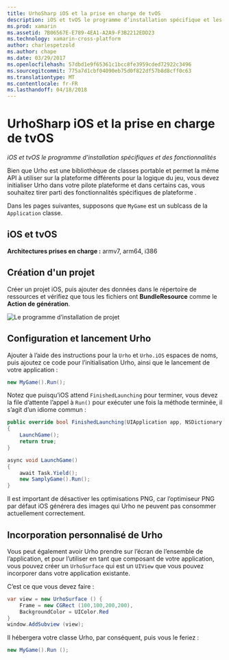 ```yaml
---
title: UrhoSharp iOS et la prise en charge de tvOS
description: iOS et tvOS le programme d’installation spécifique et les fonctionnalités des UrhoSharp.
ms.prod: xamarin
ms.assetid: 7B06567E-E789-4EA1-A2A9-F3B2212EDD23
ms.technology: xamarin-cross-platform
author: charlespetzold
ms.author: chape
ms.date: 03/29/2017
ms.openlocfilehash: 57dbd1e9f65361c1bcc8fe3959cded72922c3496
ms.sourcegitcommit: 775a7d1cbf04090eb75d0f822df57b8d8cff0c63
ms.translationtype: MT
ms.contentlocale: fr-FR
ms.lasthandoff: 04/18/2018
---
```

# <a name="urhosharp-ios-and-tvos-support"></a>UrhoSharp iOS et la prise en charge de tvOS

_iOS et tvOS le programme d’installation spécifiques et des fonctionnalités_

Bien que Urho est une bibliothèque de classes portable et permet la même API à utiliser sur la plateforme différents pour la logique du jeu, vous devez initialiser Urho dans votre pilote plateforme et dans certains cas, vous souhaitez tirer parti des fonctionnalités spécifiques de plateforme .

Dans les pages suivantes, supposons que `MyGame` est un sublcass de la `Application` classe.

## <a name="ios-and-tvos"></a>iOS et tvOS

**Architectures prises en charge :** armv7, arm64, i386

## <a name="creating-a-project"></a>Création d'un projet

Créer un projet iOS, puis ajouter des données dans le répertoire de ressources et vérifiez que tous les fichiers ont **BundleResource** comme le **Action de génération**.

![Le programme d’installation de projet](ios-images/image-4.png "ajouter des données dans le répertoire de ressources")

## <a name="configuring-and-launching-urho"></a>Configuration et lancement Urho

Ajouter à l’aide des instructions pour la `Urho` et `Urho.iOS` espaces de noms, puis ajoutez ce code pour l’initialisation Urho, ainsi que le lancement de votre application :

```csharp
new MyGame().Run();
```

Notez que puisqu’iOS attend `FinishedLaunching` pour terminer, vous devez la file d’attente l’appel à `Run()` pour exécuter une fois la méthode terminée, il s’agit d’un idiome commun :

```csharp
public override bool FinishedLaunching(UIApplication app, NSDictionary options)
{
    LaunchGame();
    return true;
}

async void LaunchGame()
{
    await Task.Yield();
    new SamplyGame().Run();
}
```

Il est important de désactiver les optimisations PNG, car l’optimiseur PNG par défaut iOS générera des images qui Urho ne peuvent pas consommer actuellement correctement.

## <a name="custom-embedding-of-urho"></a>Incorporation personnalisé de Urho

Vous peut également avoir Urho prendre sur l’écran de l’ensemble de l’application, et pour l’utiliser en tant que composant de votre application, vous pouvez créer un `UrhoSurface` qui est un `UIView` que vous pouvez incorporer dans votre application existante.

C’est ce que vous devez faire :

```csharp
var view = new UrhoSurface () {
    Frame = new CGRect (100,100,200,200),
    BackgroundColor = UIColor.Red
}
window.AddSubview (view);
```

Il hébergera votre classe Urho, par conséquent, puis vous le feriez :

```csharp
new MyGame().Run ();
```

